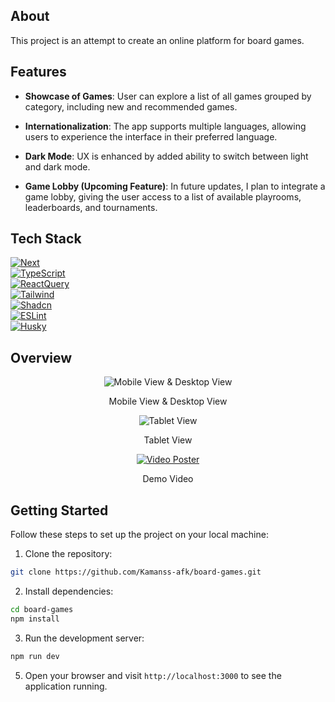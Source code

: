 ## About

This project is an attempt to create an online platform for board games.

## Features

- **Showcase of Games**: User can explore a list of all games grouped by category, including new and recommended games.

- **Internationalization**: The app supports multiple languages, allowing users to experience the interface in their preferred language.

- **Dark Mode**: UX is enhanced by added ability to switch between light and dark mode.

- **Game Lobby (Upcoming Feature)**: In future updates, I plan to integrate a game lobby, giving the user access to a list of available playrooms, leaderboards, and tournaments.

## Tech Stack

[![Next][shields-next-domain]](https://nextjs.org/) </br>
[![TypeScript][shields-typescript-domain]](https://www.typescriptlang.org/) </br>
[![ReactQuery][shields-react-query-domain]](https://tanstack.com/query/latest) </br>
[![Tailwind][shields-tailwind-domain]](https://tailwindcss.com/) </br>
[![Shadcn][shields-shadcn-domain]](https://ui.shadcn.com/) </br>
[![ESLint][shields-eslint-domain]](https://eslint.org/) </br>
[![Husky][shields-husky-domain]](https://typicode.github.io/husky/) </br>

[shields-next-domain]: https://img.shields.io/badge/Next.js-%23000.svg?style=for-the-badge&logo=nextdotjs&logoColor=white
[shields-react-query-domain]: https://img.shields.io/badge/React_Query-%23001c30?style=for-the-badge&logo=reactquery&logoColor=%23FF4154
[shields-typescript-domain]: https://img.shields.io/badge/typescript-%23007ACC.svg?style=for-the-badge&logo=typescript&logoColor=white
[shields-tailwind-domain]: https://img.shields.io/badge/tailwind-%2306B6D4.svg?style=for-the-badge&logo=tailwindcss&logoColor=white
[shields-shadcn-domain]: https://img.shields.io/badge/shadcn_ui-%23000?style=for-the-badge&logo=shadcnui&logoColor=white
[shields-eslint-domain]: https://img.shields.io/badge/eslint-%234B32C3.svg?style=for-the-badge&logo=eslint&logoColor=white
[shields-husky-domain]: https://img.shields.io/badge/🐶_husky-%23dfdfdf.svg?style=for-the-badge

## Overview

<div align="center">
  <img src="https://drive.google.com/thumbnail?id=1dRONJBMUJQgnTz5rtMEgHUAdAUDX_BqK&sz=w1920" alt="Mobile View & Desktop View">
  <p align="center">Mobile View & Desktop View</p>
  <img src="https://drive.google.com/thumbnail?id=1wKQO8jyQLK8vAo8_Q5FbB9CsNtSIdcOS&sz=w1920" alt="Tablet View">
  <p align="center">Tablet View</p>
  <a href="https://drive.google.com/file/d/1XjZ-r0xA0GNmDpHO62nDfQyMJtiFk2ZF/view">
    <img src="https://drive.google.com/thumbnail?id=15HmTQtC5c99EZ9wjU2FkVkphU5MDhBxw&sz=w1920" alt="Video Poster" >
  </a>
  <p align="center">Demo Video</p>
</div>

## Getting Started

Follow these steps to set up the project on your local machine:

1. Clone the repository:

```bash
git clone https://github.com/Kamanss-afk/board-games.git
```

2. Install dependencies:

```bash
cd board-games
npm install
```

3. Run the development server:

```bash
npm run dev
```

5. Open your browser and visit `http://localhost:3000` to see the application running.
